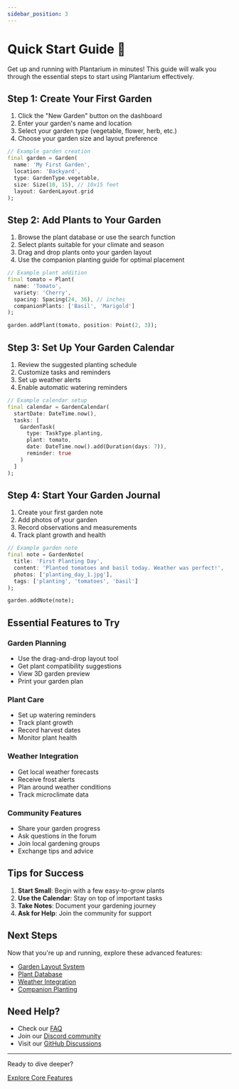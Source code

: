 ```yaml
---
sidebar_position: 3
---
```


# Quick Start Guide 🚀

Get up and running with Plantarium in minutes! This guide will walk you through the essential steps to start using Plantarium effectively.

## Step 1: Create Your First Garden

1. Click the "New Garden" button on the dashboard
2. Enter your garden's name and location
3. Select your garden type (vegetable, flower, herb, etc.)
4. Choose your garden size and layout preference

```dart
// Example garden creation
final garden = Garden(
  name: 'My First Garden',
  location: 'Backyard',
  type: GardenType.vegetable,
  size: Size(10, 15), // 10x15 feet
  layout: GardenLayout.grid
);
```

## Step 2: Add Plants to Your Garden

1. Browse the plant database or use the search function
2. Select plants suitable for your climate and season
3. Drag and drop plants onto your garden layout
4. Use the companion planting guide for optimal placement

```dart
// Example plant addition
final tomato = Plant(
  name: 'Tomato',
  variety: 'Cherry',
  spacing: Spacing(24, 36), // inches
  companionPlants: ['Basil', 'Marigold']
);

garden.addPlant(tomato, position: Point(2, 3));
```

## Step 3: Set Up Your Garden Calendar

1. Review the suggested planting schedule
2. Customize tasks and reminders
3. Set up weather alerts
4. Enable automatic watering reminders

```dart
// Example calendar setup
final calendar = GardenCalendar(
  startDate: DateTime.now(),
  tasks: [
    GardenTask(
      type: TaskType.planting,
      plant: tomato,
      date: DateTime.now().add(Duration(days: 7)),
      reminder: true
    )
  ]
);
```

## Step 4: Start Your Garden Journal

1. Create your first garden note
2. Add photos of your garden
3. Record observations and measurements
4. Track plant growth and health

```dart
// Example garden note
final note = GardenNote(
  title: 'First Planting Day',
  content: 'Planted tomatoes and basil today. Weather was perfect!',
  photos: ['planting_day_1.jpg'],
  tags: ['planting', 'tomatoes', 'basil']
);

garden.addNote(note);
```

## Essential Features to Try

### Garden Planning
- Use the drag-and-drop layout tool
- Get plant compatibility suggestions
- View 3D garden preview
- Print your garden plan

### Plant Care
- Set up watering reminders
- Track plant growth
- Record harvest dates
- Monitor plant health

### Weather Integration
- Get local weather forecasts
- Receive frost alerts
- Plan around weather conditions
- Track microclimate data

### Community Features
- Share your garden progress
- Ask questions in the forum
- Join local gardening groups
- Exchange tips and advice

## Tips for Success

1. **Start Small**: Begin with a few easy-to-grow plants
2. **Use the Calendar**: Stay on top of important tasks
3. **Take Notes**: Document your gardening journey
4. **Ask for Help**: Join the community for support

## Next Steps

Now that you're up and running, explore these advanced features:

- [Garden Layout System](../core-features/garden-layout)
- [Plant Database](../core-features/plant-database)
- [Weather Integration](../core-features/climate-weather)
- [Companion Planting](../core-features/companion-planting)

## Need Help?

- Check our [FAQ](../project-info/faq)
- Join our [Discord community](https://discord.gg/plantarium)
- Visit our [GitHub Discussions](https://github.com/dadapunk/plantarium/discussions)

---

<div style={{textAlign: 'center', marginTop: '2rem'}}>
  <p>Ready to dive deeper?</p>
  <a href="../core-features" className="button button--primary button--lg">
    Explore Core Features
  </a>
</div> 